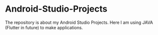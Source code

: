 # Android-Studio-Projects
The repository is about my Android Studio Projects. 
Here I am using JAVA (Flutter in future) to make applications.
